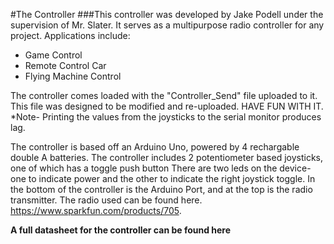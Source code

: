 #The Controller
###This controller was developed by Jake Podell under the supervision of Mr. Slater. It serves as a multipurpose radio controller for any project. Applications include:

+ Game Control
+ Remote Control Car
+ Flying Machine Control

The controller comes loaded with the "Controller_Send" file uploaded to it. This file was designed to be modified and re-uploaded. HAVE FUN WITH IT. *Note- Printing the values from the joysticks to the serial monitor produces lag.

The controller is based off an Arduino Uno, powered by 4 rechargable double A batteries. The controller includes 2 potentiometer based joysticks, one of which has a toggle push button There are two leds on the device- one to indicate power and the other to indicate the right joystick toggle. In the bottom of the controller is the Arduino Port, and at the top is the radio transmitter. The radio used can be found here. https://www.sparkfun.com/products/705.

<strong>A full datasheet for the controller can be found here</strong>
